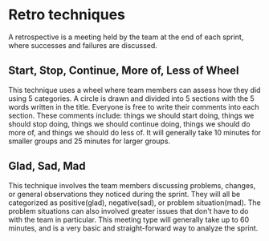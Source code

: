 # Retro techniques

A retrospective is a meeting held by the team at the end of each sprint, where successes and failures are discussed.

## Start, Stop, Continue, More of, Less of Wheel
This technique uses a wheel where team members can assess how they did using 5 categories.
A circle is drawn and divided into 5 sections with the 5 words written in the title. Everyone is free to write their comments into each section.
These comments include: things we should start doing, things we should stop doing, things we should continue doing, things we should do more of, and things we should do less of.
It will generally take 10 minutes for smaller groups and 25 minutes for larger groups.

## Glad, Sad, Mad
This technique involves the team members discussing problems, changes, or general observations they noticed during the sprint.
They will all be categorized as positive(glad), negative(sad), or problem situation(mad). The problem situations can also involved greater issues that don't have to do with the team in particular. This meeting type will generally take up to 60 minutes, and is a very basic and straight-forward way to analyze the sprint.

